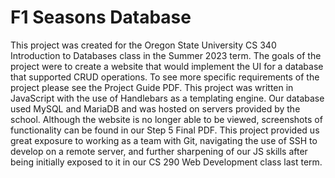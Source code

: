 # F1 Seasons Database

This project was created for the Oregon State University CS 340 Introduction to Databases class in the Summer 2023 term. The goals of the project were to create a website that would implement the UI for a database that supported CRUD operations. To see more specific requirements of the project please see the Project Guide PDF. This project was written in JavaScript with the use of Handlebars as a templating engine. Our database used MySQL and MariaDB and was hosted on servers provided by the school. Although the website is no longer able to be viewed, screenshots of functionality can be found in our Step 5 Final PDF. This project provided us great exposure to working as a team with Git, navigating the use of SSH to develop on a remote server, and further sharpening of our JS skills after being initially exposed to it in our CS 290 Web Development class last term.
